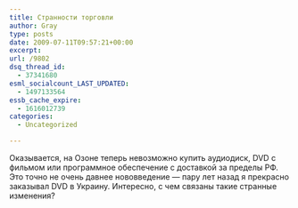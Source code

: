 ```yaml
---
title: Странности торговли
author: Gray
type: posts
date: 2009-07-11T09:57:21+00:00
excerpt:
url: /9802
dsq_thread_id:
  - 37341680
esml_socialcount_LAST_UPDATED:
  - 1497133564
essb_cache_expire:
  - 1616012739
categories:
  - Uncategorized

---
```








<p style="clear: both">
  Оказывается, на Озоне теперь невозможно купить аудиодиск, DVD с фильмом или программное обеспечение с доставкой за пределы РФ. Это точно не очень давнее нововведение &#8212; пару лет назад я прекрасно заказывал DVD в Украину. Интересно, с чем связаны такие странные изменения?
</p>